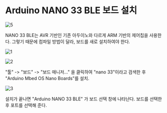 # Arduino NANO 33 BLE 보드 설치

![5](/uploads/7127d492e524ef3a77200a6ef5ed52c6/5.png)

NANO 33 BLE는 AVR 기반인 기존 아두이노와 다르게 ARM 기반의 제어칩을 사용한다. 그렇기 때문에 컴파일 방법이 달라, 보드를 새로 설치하여야 한다.

![1](/uploads/7bb2683f8c947b5a6ac640317030d294/1.png)

![2](/uploads/9f4f78e4fe4ece7c739d7ebc0e052fa9/2.png)

"툴" -> "보드" -> "보드 매니저..." 을 클릭하여 "nano 33"이라고 검색한 후 "Arduino Mbed OS Nano Boards"를 설치.

![3](/uploads/3a0a769e00cb533d50bfe85467a0f76f/3.png)

설치가 끝나면 "Arduino NANO 33 BLE" 가 보드 선택 창에 나타난다. 보드를 선택한 후 포트를 선택해 준다.